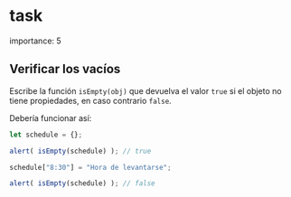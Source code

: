 # task

importance: 5

## Verificar los vacíos

Escribe la función `isEmpty(obj)` que devuelva el valor `true` si el objeto no tiene propiedades, en caso contrario `false`.

Debería funcionar así:

```javascript
let schedule = {};

alert( isEmpty(schedule) ); // true

schedule["8:30"] = "Hora de levantarse";

alert( isEmpty(schedule) ); // false
```

